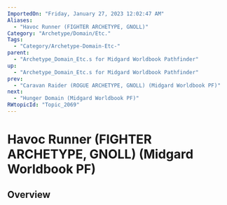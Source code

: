 ```yaml
---
ImportedOn: "Friday, January 27, 2023 12:02:47 AM"
Aliases:
  - "Havoc Runner (FIGHTER ARCHETYPE, GNOLL)"
Category: "Archetype/Domain/Etc."
Tags:
  - "Category/Archetype-Domain-Etc-"
parent:
  - "Archetype_Domain_Etc.s for Midgard Worldbook Pathfinder"
up:
  - "Archetype_Domain_Etc.s for Midgard Worldbook Pathfinder"
prev:
  - "Caravan Raider (ROGUE ARCHETYPE, GNOLL) (Midgard Worldbook PF)"
next:
  - "Hunger Domain (Midgard Worldbook PF)"
RWtopicId: "Topic_2069"
---
```

# Havoc Runner (FIGHTER ARCHETYPE, GNOLL) (Midgard Worldbook PF)
## Overview
